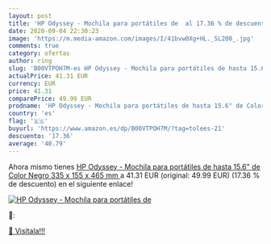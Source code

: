 ```yaml
---
layout: post
title: 'HP Odyssey - Mochila para portátiles de  al 17.36 % de descuento'
date: 2020-09-04 22:30:23
image: 'https://m.media-amazon.com/images/I/41bvw0Xg+HL._SL200_.jpg'
comments: true
category: ofertas
author: ring
slug: 'B00VTPOH7M-es HP Odyssey - Mochila para portátiles de hasta 15.6" de Color Negro  335 x 155 x 465 mm '
actualPrice: 41.31 EUR
currency: EUR
price: 41.31
comparePrice: 49.99 EUR
prodname: 'HP Odyssey - Mochila para portátiles de hasta 15.6" de Color Negro  335 x 155 x 465 mm '
country: 'es'
flag: '🇪🇸'
buyurl: 'https://www.amazon.es/dp/B00VTPOH7M/?tag=tolees-21'
descuento: '17.36'
average: '40.79'
---
```


Ahora mismo tienes [HP Odyssey - Mochila para portátiles de hasta 15.6" de Color Negro  335 x 155 x 465 mm ](https://www.amazon.es/dp/B00VTPOH7M/?tag=tolees-21) a 41.31 EUR (original: 49.99 EUR) (17.36 %  de descuento) en el siguiente enlace!

[![HP Odyssey - Mochila para portátiles de ](https://m.media-amazon.com/images/I/41bvw0Xg+HL._SL200_.jpg)](https://www.amazon.es/dp/B00VTPOH7M/?tag=tolees-21)

🔎:


[🛒 Visítala!!!](https://www.amazon.es/dp/B00VTPOH7M/?tag=tolees-21)
